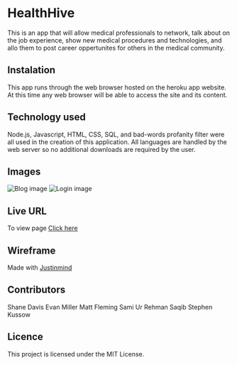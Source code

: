 # HealthHive

This is an app that will allow medical professionals to network, talk about on the job experience, show new medical procedures and technologies, and allo them to post career oppertunites for others in the medical community. 

## Instalation
This app runs through the web browser hosted on the heroku app website. At this time any web browser will be able to access the site and its content.

## Technology used
Node.js, Javascript, HTML, CSS, SQL, and bad-words profanity filter were all used in the creation of this application. All languages are handled by the web server so no additional downloads are required by the user.

## Images
![Blog image](./images/HealthHive(blog).png)
![Login image](./images/HealthHive(login).png)


## Live URL

To view page [Click here]()


## Wireframe

Made with [Justinmind](https://cloud.justinmind.com/usernote/prototype/9d6c54b512ed1672acb69ff4384f0339fba5c37d6c7d5bf9cf68c9c96181724d/index.html#/screens/d12245cc-1680-458d-89dd-4f0d7fb22724)


## Contributors
Shane Davis
Evan Miller
Matt Fleming
Sami Ur Rehman Saqib
Stephen Kussow


## Licence

This project is licensed under the MIT License.